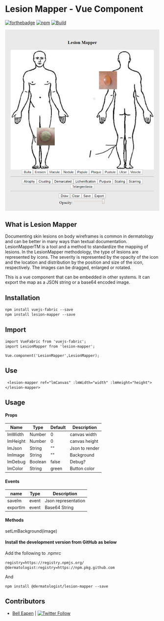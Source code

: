 # Lesion Mapper - Vue Component

[![forthebadge](https://forthebadge.com/images/badges/made-with-javascript.svg)](https://github.com/dermatologist/lesion-mapper)
[![npm](https://img.shields.io/npm/dt/lesion-mapper)](https://www.npmjs.com/package/lesion-mapper)
[![Build](https://github.com/dermatologist/lesion-mapper/workflows/tests/badge.svg)](https://nuchange.ca)

![LesionMapper](https://github.com/dermatologist/lesion-mapper/raw/develop/notes/lesion-mapper.png)

## What is Lesion Mapper

Documenting skin lesions on body wireframes is common in dermatology and can be better in many ways than textual documentation.  LesionMapperTM is a tool and a method to standardize the mapping of lesions. In the LesionMapper methodology, the type of lesions are represented by icons. The severity is represented by the opacity of the icon and the location and distribution by the position and size of the icon, respectively. The images can be dragged, enlarged or rotated.

This is a vue component that can be embedded in other systems. It can export the map as a JSON string or a base64 encoded image.

## Installation

```
npm install vuejs-fabric --save
npm install lesion-mapper --save

```

## Import

```
import VueFabric from 'vuejs-fabric';
import LesionMapper from 'lesion-mapper';
```

```
Vue.component('LesionMapper',LesionMapper);
```

## Use

```
 <lesion-mapper ref="lmCanvas" :lmWidth="width" :lmHeight="height"></lesion-mapper>
```

## Usage

#### Props

| Name     | Type   | Default | Description   |
| -------- | ------ | ------- | ------------- |
| lmWidth  | Number | 0       | canvas width  |
| lmHeight | Number | 0       | canvas height |
| lmJson   | String | ""      | Json to render|
| lmImage  | String | ""      | Background    |
| lmDebug  | Boolean| false   | Debug?        |
| lmColor  | String | green   | Button color  |

#### Events

| name                     | Type  | Description                                    |
| ------------------------ | ----- | ------------------- |
| savelm                   | event | Json representation |
| exportlm                 | event | Base64 String       |


#### Methods
setLmBackground(image)

#### Install the development version from GitHub as below

Add the following to .npmrc

```
registry=https://registry.npmjs.org/
@dermatologist:registry=https://npm.pkg.github.com

```
And

```
npm install @dermatologist/lesion-mapper --save

```

## Contributors

* [Bell Eapen](https://nuchange.ca) | [![Twitter Follow](https://img.shields.io/twitter/follow/beapen?style=social)](https://twitter.com/beapen)
